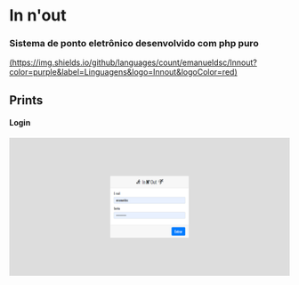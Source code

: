 # In n'out

### Sistema de ponto eletrônico desenvolvido com php puro

[(https://img.shields.io/github/languages/count/emanueldsc/Innout?color=purple&label=Linguagens&logo=Innout&logoColor=red)](https://img.shields.io/github/languages/count/emanueldsc/Innout?color=purple&label=Linguagens&logo=Innout&logoColor=red)

## Prints

#### Login

![Login](screenshots/login.png)
